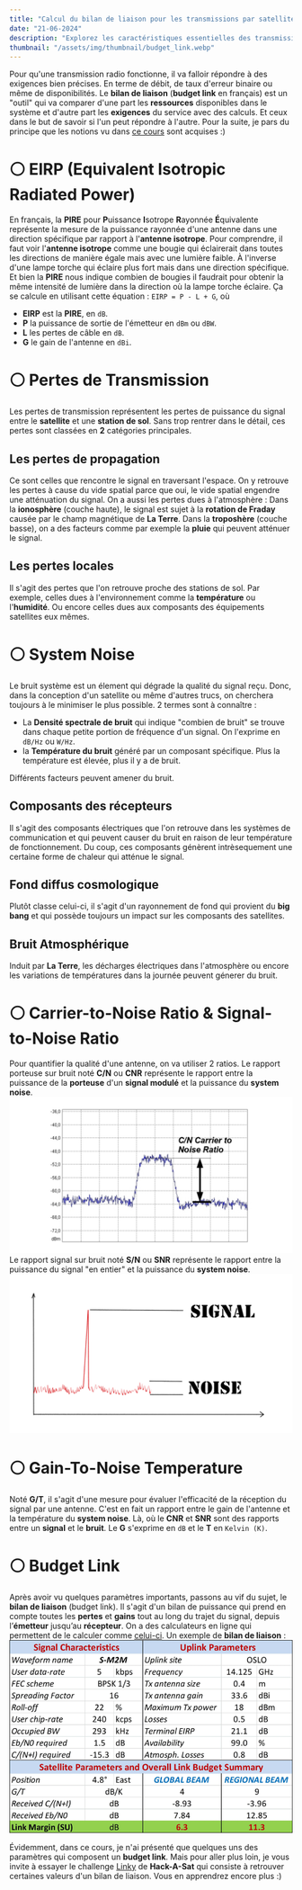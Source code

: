 ```yaml
---
title: "Calcul du bilan de liaison pour les transmissions par satellite"
date: "21-06-2024"
description: "Explorez les caractéristiques essentielles des transmissions par satellite et apprenez à calculer le bilan de liaison en tenant compte des pertes, gains et bruit du système."
thumbnail: "/assets/img/thumbnail/budget_link.webp"
---
```

Pour qu'une transmission radio fonctionne, il va falloir répondre à des exigences bien précises. En terme de débit, de taux d'erreur binaire ou même de disponibilités. 
Le **bilan de liaison** (**budget link** en français) est un "outil" qui va comparer d'une part les **ressources** disponibles dans le système et d'autre part les **exigences** du service avec des calculs. Et ceux dans le but de savoir si l'un peut répondre à l'autre. 
Pour la suite, je pars du principe que les notions vu dans [ce cours](../../Radio/Basics/gain-decibel.html) sont acquises :) 

# ⚪️ EIRP (Equivalent Isotropic Radiated Power)
En français, la **PIRE** pour **P**uissance **I**sotrope **R**ayonnée **É**quivalente représente la mesure de la puissance rayonnée d'une antenne dans une direction spécifique par rapport à l'**antenne isotrope**. 
Pour comprendre, il faut voir l'**antenne isotrope** comme une bougie qui éclairerait dans toutes les directions de manière égale mais avec une lumière faible. À l'inverse d'une lampe torche qui éclaire plus fort mais dans une direction spécifique. Et bien la **PIRE** nous indique combien de bougies il faudrait pour obtenir la même intensité de lumière dans la direction où la lampe torche éclaire. 
Ça se calcule en utilisant cette équation : `EIRP = P - L + G`, où 
- **EIRP** est la **PIRE**, en `dB`.
- **P** la puissance de sortie de l'émetteur en `dBm` ou `dBW`.
- **L** les pertes de câble en `dB`.
- **G** le gain de l'antenne en `dBi`.

# ⚪️ Pertes de Transmission
Les pertes de transmission représentent les pertes de puissance du signal entre le **satellite** et une **station de sol**. 
Sans trop rentrer dans le détail, ces pertes sont classées en **2** catégories principales. 
##  Les pertes de propagation
Ce sont celles que rencontre le signal en traversant l'espace. 
On y retrouve les pertes à cause du vide spatial parce que oui, le vide spatial engendre une atténuation du signal.
On a aussi les pertes dues à l'atmosphère : 
Dans la **ionosphère** (couche haute), le signal est sujet à la **rotation de Fraday** causée par le champ magnétique de **La Terre**.
Dans la **troposhère** (couche basse), on a des facteurs comme par exemple la **pluie** qui peuvent atténuer le signal.

## Les pertes locales 
Il s'agit des pertes que l'on retrouve proche des stations de sol. 
Par exemple, celles dues à l'environnement comme la **température** ou l'**humidité**.
Ou encore celles dues aux composants des équipements satellites eux mêmes.

# ⚪️ System Noise
Le bruit système est un élement qui dégrade la qualité du signal reçu. 
Donc, dans la conception d'un satellite ou même d'autres trucs, on cherchera toujours à le minimiser le plus possible.
2 termes sont à connaître : 
- La **Densité spectrale de bruit** qui indique "combien de bruit" se trouve dans chaque petite portion de fréquence d'un signal. On l'exprime en `dB/Hz` ou `W/Hz`.
- la **Température du bruit** généré par un composant spécifique. Plus la température est élevée, plus il y a de bruit.

Différents facteurs peuvent amener du bruit. 
## Composants des récepteurs
Il s'agit des composants électriques que l'on retrouve dans les systèmes de communication et qui peuvent causer du bruit en raison de leur température de fonctionnement. Du coup, ces composants génèrent intrèsequement une certaine forme de chaleur qui atténue le signal. 

## Fond diffus cosmologique
Plutôt classe celui-ci, il s'agit d'un rayonnement de fond qui provient du **big bang** et qui possède toujours un impact sur les composants des satellites.

## Bruit Atmosphérique
Induit par **La Terre**, les décharges électriques dans l'atmosphère ou encore les variations de températures dans la journée peuvent génerer du bruit.

# ⚪️ Carrier-to-Noise Ratio & Signal-to-Noise Ratio
Pour quantifier la qualité d'une antenne, on va utiliser 2 ratios.
Le rapport porteuse sur bruit noté **C/N** ou **CNR** représente le rapport entre la puissance de la **porteuse** d'un **signal modulé** et la puissance du **system noise**.
![Schema Carrier-to-Noise Ratio](../../../assets/img/pages/space/satellite/budget_link/budget_link1.jpg)
Le rapport signal sur bruit noté **S/N** ou **SNR** représente le rapport entre la puissance du signal "en entier" et la puissance du **system noise**. 
![Schema Signal-to-Noise Ratio](../../../assets/img/pages/space/satellite/budget_link/budget_link2.jpg)

# ⚪️ Gain-To-Noise Temperature
Noté **G/T**, il s'agit d'une mesure pour évaluer l'efficacité de la réception du signal par une antenne. C'est en fait un rapport entre le gain de l'antenne et la température du **system noise**. Là, où le **CNR** et **SNR** sont des rapports entre un **signal** et le **bruit**.
Le **G** s'exprime en `dB` et le **T** en `Kelvin (K)`.

# ⚪️ Budget Link
Après avoir vu quelques paramètres importants, passons au vif du sujet, le **bilan de liaison** (budget link).
Il s'agit d'un bilan de puissance qui prend en compte toutes les **pertes** et **gains** tout au long du trajet du signal, depuis l’**émetteur** jusqu’au **récepteur**.
On a des calculateurs en ligne qui permettent de le calculer comme [celui-ci](https://www.tutorialsweb.com/satcom/satellite-link-budget-calculator.htm).
Un exemple de **bilan de liaison** : 
![Exemple bilan de liaison](../../../assets/img/pages/space/satellite/budget_link/budget_link3.png)

Évidemment, dans ce cours, je n'ai présenté que quelques uns des paramètres qui composent un **budget link**. 
Mais pour aller plus loin, je vous invite à essayer le challenge [Linky](../HackASat/linky.html) de **Hack-A-Sat** qui consiste à retrouver certaines valeurs d'un bilan de liaison. Vous en apprendrez encore plus :)